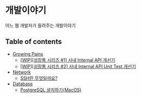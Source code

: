 # 개발이야기

어느 웹 개발자가 들려주는 개발이야기

## Table of contents

- [Growing Pains](growing-pains)
    - [[WIP][성장통 시리즈 #1] 사내 Internal API 개선기](growing-pains/1-internalapi-개선기)
    - [[WIP][성장통 시리즈 #2] 사내 Internal API Unit Test 개선기](growing-pains/2-internalapi-unittest-개선기)
- [Network](network)
    - [SSH란 무엇일까요?](network/ssh)
- [Database](database)
    - [PostgreSQL 설치하기(MacOS)](database/installation(postgres))